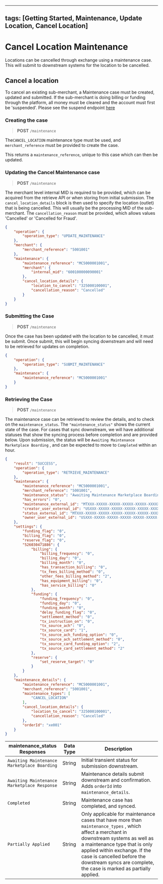 
---
tags: [Getting Started, Maintenance, Update Location, Cancel Location]
---

#  Cancel Location Maintenance

Locations can be cancelled through exchange using a maintenance case. This will submit to downstream systems for the location to be cancelled.

## Cancel a location

To cancel an existing sub-merchant, a Maintenance case must be created, updated and submitted.
If the sub-merchant is doing billing or funding through the platform, all money must be cleared and the account must first be 'suspended'. Please see the suspend endpoint [here](../api/?type=post&path=/account) 

### Creating the case

<!-- theme: info -->
>**POST** `/maintenance`

The`CANCEL_LOCATION` maintenance type must be used, and `merchant_reference` must be provided to create the case.

This returns a `maintenance_reference`, unique to this case which can then be updated.

### Updating the Cancel Maintenance case

<!-- theme: info -->
>**POST** `/maintenance`

The merchant level internal MID is required to be provided, which can be acquired from the retrieve API or when storing from initial submission. 
The `cancel_location_details` block is then used to specify the location (outlet) that is being cancelled. This will usually be the processing MID of the sub-merchant. 
The `cancellation_reason` must be provided, which allows values 'Cancelled' or 'Cancelled for Fraud'.

```json
{
    "operation": {
        "operation_type": "UPDATE_MAINTENANCE"
    },
    "merchant": {
        "merchant_reference": "5001001"
    },
    "maintenance": {
        "maintenance_reference": "MC5000001001",
        "merchant": {
            "internal_mid": "600100000090001"
        },
        "cancel_location_details": {
            "location_to_cancel": "325000100001",
            "cancellation_reason": "Cancelled"
        }
    }
}
```

### Submitting the Case

<!-- theme: info -->
>**POST** `/maintenance`

Once the case has been updated with the location to be cancelled, it must be submit.
Once submit, this will begin syncing downstream and will need to be retrieved for updates on completion.

```json
{
    "operation": {
        "operation_type": "SUBMIT_MAINTENANCE"
    },
    "maintenance": {
        "maintenance_reference": "MC5000001001"
    }
}
```

### Retrieving the Case

<!-- theme: info -->
>**POST** `/maintenance`

The maintenance case can be retrieved to review the details, and to check on the `maintenance_status`.
The `"maintenance_status"` shows the current state of the case. 
For cases that sync downstream, we will have additional statuses that show the syncing process before completion and are provided below.
Upon submission, the status will be `Awaiting Maintenance Marketplace Boarding` , and can be expected to move to `Completed` within an hour. 


```json
{
    "result": "SUCCESS",
    "operation": {
        "operation_type": "RETRIEVE_MAINTENANCE"
    },
    "maintenance": {
        "maintenance_reference": "MC5000001001",
        "merchant_reference": "5001001",
        "maintenance_status": "Awaiting Maintenance Marketplace Boarding",
        "has_errors": "0",
        "maintenance_external_id": "MTXXX-XXXXX-XXXXX-XXXXX-XXXXX-XXXXX-XXXXX",
        "creator_user_external_id": "USXXX-XXXXX-XXXXX-XXXXX-XXXXX-XXXXX-XXXXX",
        "status_external_id": "MTXXX-XXXXX-XXXXX-XXXXX-XXXXX-XXXXX-XXXXX",
        "owner_user_external_id": "USXXX-XXXXX-XXXXX-XXXXX-XXXXX-XXXXX-XXXXX"
    },
    "settings": {
        "funding_flag": "0",
        "billing_flag": "0",
        "reserve_flag": "0",
        "526030471886": {
            "billing": {
                "billing_frequency": "0",
                "billing_day": "0",
                "billing_month": "0",
                "has_transaction_billing": "0",
                "tx_fees_billing_method": "0",
                "other_fees_billing_method": "2",
                "has_equipment_billing": "0",
                "has_service_billing": "0"
            },
            "funding": {
                "funding_frequency": "0",
                "funding_day": "0",
                "funding_month": "0",
                "delay_funding_flag": "0",
                "settlement_method": "0",
                "tx_instruction_on": "0",
                "tx_source_ach": "0",
                "tx_source_card": "1",
                "tx_source_ach_funding_option": "0",
                "tx_source_ach_settlement_method": "0",
                "tx_source_card_funding_option": "2",
                "tx_source_card_settlement_method": "2"
            },
            "reserve": {
                "set_reserve_target": "0"
            }
        }
    },
    "maintenance_details": {
        "maintenance_reference": "MC5000001001",
        "merchant_reference": "5001001",
        "maintenance_types": [
            "CANCEL_LOCATION"
        ],
        "cancel_location_details": {
            "location_to_cancel": "325000100001",
            "cancellation_reason": "Cancelled"
        },
        "orderId": "xe001"
    }
}
```

| maintenance_status Responses             | Data Type | Description                                                                                                                                    |
|-------------------------|-----------|------------------------------------------------------------------------------------------------------------------------------------------------|
| `Awaiting Maintenance Marketplace Boarding`      | String   |  Initial transient status for submission downstream.                                                                        |
| `Awaiting Maintenance Marketplace Response`      | String   |  Maintenance details submit downstream and confirmation. Adds `orderId` into `maintenance_details`.                                                              |
| `Completed`      | String   |  Maintenance case has completed, and synced.                                                                        |
| `Partially Applied`      | String   |  Only applicable for maintenance cases that have more than `maintenance_types` , which affect a merchant in downstream systems as well as a maintenance type that is only applied within exchange. If the case is cancelled before the dowstream syncs are complete, the case is marked as partially applied.                                                                        |
